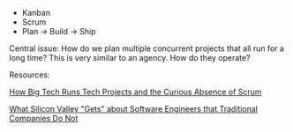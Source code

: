 - Kanban
- Scrum
- Plan →  Build → Ship

Central issue: How do we plan multiple concurrent projects that all run for a long time? This is very similar to an agency. How do they operate?

Resources:

[How Big Tech Runs Tech Projects and the Curious Absence of Scrum](https://blog.pragmaticengineer.com/project-management-at-big-tech/)

[What Silicon Valley "Gets" about Software Engineers that Traditional Companies Do Not](https://blog.pragmaticengineer.com/what-silicon-valley-gets-right-on-software-engineers/)

